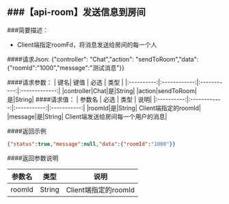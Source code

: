 ###【api-room】发送信息到房间
---
###简要描述：
* Client端指定roomFd，将消息发送给房间的每一个人

####请求Json:
    {"controller": "Chat","action": "sendToRoom","data":{"roomId":"1000","message":"测试消息"}}

####请求参数：
| 键名| 键值 | 必选 | 类型 |
|:----------:|:------------:|:-----------:|:-------------:|
|controller|Chat|是|String|
|action|sendToRoom|是|String|
####请求值：
| 参数名 | 必选 | 类型 | 说明|
|:----------:|:------------:|:-----------:|:-----------:|
|roomId|是|String| Client端指定的roomId|
|message|是|String| Client端发送给房间每一个用户的消息|

####返回示例

```json
{"status":true,"message":null,"data":{"roomId":"1000"}}
```

####返回参数说明

| 参数名  | 类型 | 说明|
|:----------:|:------------:|:-----------:|
|roomId|String| Client端指定的roomId|


 
